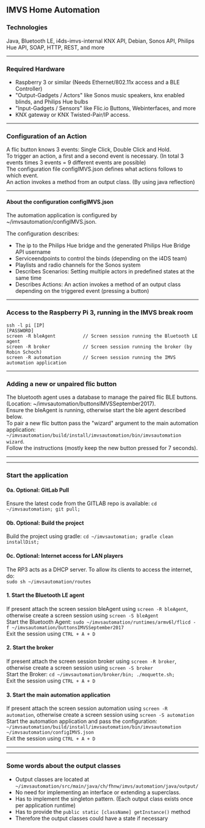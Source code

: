 ## IMVS Home Automation

### Technologies
Java, Bluetooth LE, i4ds-imvs-internal KNX API, Debian, Sonos API, Philips Hue API, SOAP, HTTP, REST, and more

***

### Required Hardware
* Raspberry 3 or similar (Needs Ethernet/802.11x access and a BLE Controller)
* "Output-Gadgets / Actors" like Sonos music speakers, knx enabled blinds, and Philips Hue bulbs
* "Input-Gadgets / Sensors" like Flic.io Buttons, Webinterfaces, and more
* KNX gateway or KNX Twisted-Pair/IP access.

***

### Configuration of an Action
A flic button knows 3 events: Single Click, Double Click and Hold.  
To trigger an action, a first and a second event is necessary. (In total 3 events times 3 events = 9 different events are possible)  
The configuration file configIMVS.json defines what actions follows to which event.  
An action invokes a method from an output class. (By using java reflection)

***

#### About the configuration configIMVS.json
The automation application is configured by ~/imvsautomation/configIMVS.json.  

The configuration describes:
- The ip to the Philips Hue bridge and the generated Philips Hue Bridge API username
- Serviceendpoints to control the binds (depending on the i4DS team)
- Playlists and radio channels for the Sonos system
- Describes Scenarios: Setting multiple actors in predefined states at the same time
- Describes Actions: An action invokes a method of an output class depending on the triggered event (pressing a button)

***

### Access to the Raspberry Pi 3, running in the IMVS break room
~~~~
ssh -l pi [IP]
[PASSWORD]
screen -R bleAgent          // Screen session running the Bluetooth LE agent
screen -R broker            // Screen session running the broker (by Robin Schoch)
screen -R automation        // Screen session running the IMVS automation application
~~~~

***

### Adding a new or unpaired flic button
The bluetooth agent uses a database to manage the paired flic BLE buttons. (Location: ~/imvsautomation/buttonsIMVSSeptember2017).  
Ensure the bleAgent is running, otherwise start the ble agent described below.  
To pair a new flic button pass the "wizard" argument to the main automation application: `~/imvsautomation/build/install/imvsautomation/bin/imvsautomation wizard`.  
Follow the instructions (mostly keep the new button pressed for 7 seconds).

***
***

### Start the application
#### 0a. Optional: GitLab Pull
Ensure the latest code from the GITLAB repo is available: `cd ~/imvsautomation; git pull;`  

#### 0b. Optional: Build the project
Build the project using gradle: `cd ~/imvsautomation; gradle clean installDist;`

#### 0c. Optional: Internet access for LAN players
The RP3 acts as a DHCP server. To allow its clients to access the internet, do:  
`sudo sh ~/imvsautomation/routes`


#### 1. Start the Bluetooth LE agent
If present attach the screen session bleAgent using `screen -R bleAgent`, otherwise create a screen session using `screen -S bleAgent`  
Start the Bluetooth Agent: `sudo ~/imvsautomation/runtimes/armv6l/flicd -f ~/imvsautomation/buttonsIMVSSeptember2017`  
Exit the session using `CTRL + A + D`  

#### 2. Start the broker
If present attach the screen session broker using `screen -R broker`, otherwise create a screen session using `screen -S broker`  
Start the Broker: `cd ~/imvsautomation/broker/bin; ./moquette.sh;`  
Exit the session using `CTRL + A + D`  

#### 3. Start the main automation application
If present attach the screen session automation using `screen -R automation`, otherwise create a screen session using `screen -S automation`  
Start the automation application and pass the configuration: `~/imvsautomation/build/install/imvsautomation/bin/imvsautomation ~/imvsautomation/configIMVS.json`  
Exit the session using `CTRL + A + D`  
***
***

### Some words about the output classes
* Output classes are located at `~/imvsautomation/src/main/java/ch/fhnw/imvs/automation/java/output/`
* No need for implementing an interface or extending a superclass.
* Has to implement the singleton pattern. (Each output class exists once per application runtime)
* Has to provide the `public static [className] getInstance()` method
* Therefore the output classes could have a state if necessary
